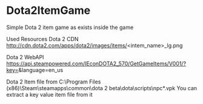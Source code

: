 # Dota2ItemGame
Simple Dota 2 item game as exists inside the game

Used Resources
Dota 2 CDN
http://cdn.dota2.com/apps/dota2/images/items/<intem_name>_lg.png
	
Dota 2 WebAPI
https://api.steampowered.com/IEconDOTA2_570/GetGameItems/V001/?key=<key>&language=en_us
	
Dota 2 Item file from
C:\Program Files (x86)\Steam\steamapps\common\dota 2 beta\dota\scripts\npc\*.vpk
You can extract a key value item file from it


